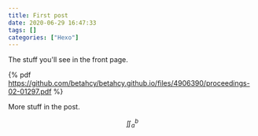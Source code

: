 ```yaml
---
title: First post
date: 2020-06-29 16:47:33
tags: []
categories: ["Hexo"]
---
```


The stuff you'll see in the front page.

<!-- more -->
{% pdf https://github.com/betahcy/betahcy.github.io/files/4906390/proceedings-02-01297.pdf %}

More stuff in the post.

$$\iint_{a}^{b}$$